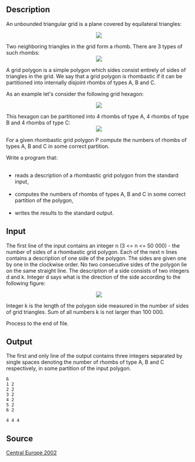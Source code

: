 <h2>Description</h2><p>An unbounded triangular grid is a plane covered by equilateral triangles:
</p><center><img src="images/1439_1.jpg"></center><p>
</p>Two neighboring triangles in the grid form a rhomb. There are 3 types of such rhombs:
<center><img src="images/1439_2.jpg"></center><p>
</p>A grid polygon is a simple polygon which sides consist entirely of sides of triangles in the grid. We say that a grid polygon is rhombastic if it can be partitioned into internally disjoint rhombs of types A, B and C. 

As an example let's consider the following grid hexagon: 
<center><img src="images/1439_3.jpg"></center><p>
</p>This hexagon can be partitioned into 4 rhombs of type A, 4 rhombs of type B and 4 rhombs of type C: 
<center><img src="images/1439_4.jpg"></center><p>
</p>For a given rhombastic grid polygon P compute the numbers of rhombs of types A, B and C in some correct partition. 

Write a program that: 
<ul>
<br><li> reads a description of a rhombastic grid polygon from the standard input, 
<br>
<br></li><li> computes the numbers of rhombs of types A, B and C in some correct partition of the polygon, 
<br>
<br></li><li> writes the results to the standard output. 
<br></li></ul><h2>Input</h2><p>The first line of the input contains an integer n (3 &lt;= n &lt;= 50 000) - the number of sides of a rhombastic grid polygon. Each of the next n lines contains a description of one side of the polygon. The sides are given one by one in the clockwise order. No two consecutive sides of the polygon lie on the same straight line. The description of a side consists of two integers d and k. Integer d says what is the direction of the side according to the following figure: 
</p><center><img src="images/1439_5.jpg"></center><p>
</p>Integer k is the length of the polygon side measured in the number of sides of grid triangles. Sum of all numbers k is not larger than 100 000. 

Process to the end of file.
<h2>Output</h2><p>The first and only line of the output contains three integers separated by single spaces denoting the number of rhombs of type A, B and C respectively, in some partition of the input polygon. </p><pre><code class="language-input1">6
1 2
2 2
3 2
4 2
5 2
6 2</code></pre><pre><code class="language-output1">4 4 4</code></pre><h2>Source</h2><a href="searchproblem?field=source&amp;key=Central+Europe+2002">Central Europe 2002</a>